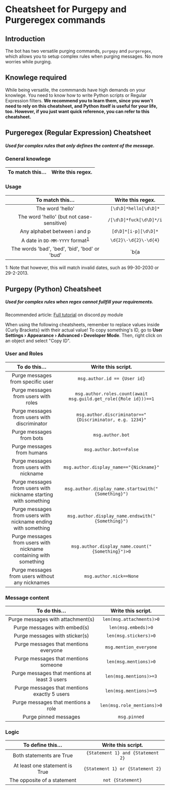 # Cheatsheet for Purgepy and Purgeregex commands

## Introduction

The bot has two versatile purging commands, `purgepy` and `purgeregex`, which allows you to setup complex rules when purging messages. No more worries while purging.

## Knowlege required

While being versatile, the commmands have high demands on your knowlege. You need to know how to write Python scripts or Regular Expression filters. **We recommend you to learn them, since you won't need to rely on this cheatsheet, and Python itself is useful for your life, too. However, if you just want quick reference, you can refer to this cheatsheet.**

## Purgeregex (Regular Expression) Cheatsheet

##### Used for complex rules that only defines the content of the message.

### General knowlege

| To match this…  |Write this regex.|
|    :---:     |     :---:        |

### Usage
| To match this…  |Write this regex.|
|    :---:     |     :---:        |
|The word 'hello'|`[\d\D]*hello[\d\D]*`|
|The word 'hello' (but not case-sensitive)|`/[\d\D]*fuck[\d\D]*/i`|
|Any alphabet between i and p |`[d\D]*[i-p][\d\D]*`|
|A date in `DD-MM-YYYY` format<sup>[1](#myfootnote1)</sup>|`\d{2}\-\d{2}\-\d{4}`|
|The words 'bad', 'bed', 'bid', 'bod' or 'bud'|`b{a|e|i|o|u}d`|

<a name="myfootnote1">1</a>: Note that however, this will match invalid dates, such as 99-30-2030 or 29-2-2013.

## Purgepy (Python) Cheatsheet

##### Used for complex rules when regex cannot fullfill your requirements.

Recommended article: [Full tutorial](https://discordpy.readthedocs.io/en/latest/api.html#message) on discord.py module

When using the following cheatsheets, remember to replace values inside {Curly Brackets} with their actual value! To copy something's ID, go to **User Settings › Appearance › Advanced › Developer Mode**. Then, right click on an object and select "Copy ID".

### User and Roles

| To do this…  |Write this script.|
|    :---:     |     :---:        |
|Purge messages from specific user|`msg.author.id == {User id}`|
|Purge messages from users with roles |`msg.author.roles.count(await msg.guild.get_role({Role id}))==1`|
|Purge messages from users with discriminator|`msg.author.discriminator=="{Discriminator, e.g. 1234}"`|
|Purge messages from bots|`msg.author.bot`|
|Purge messages from humans|`msg.author.bot==False`|
|Purge messages from users with nickname|`msg.author.display_name=="{Nickname}"`|
|Purge messages from users with nickname starting with something|`msg.author.display_name.startswith("{Something}")`|
|Purge messages from users with nickname ending with something|`msg.author.display_name.endswith("{Something}")`|
|Purge messages from users with nickname containing with something|`msg.author.display_name.count("{Something}")>0`|
|Purge messages from users without any nicknames|`msg.author.nick==None`|

### Message content
| To do this…  |Write this script.|
|    :---:     |     :---:        |
|Purge messages with attachment(s)|`len(msg.attachments)>0`|
|Purge messages with embed(s)|`len(msg.embeds)>0`|
|Purge messages with sticker(s)|`len(msg.stickers)>0`|
|Purge messages that mentions everyone|`msg.mention_everyone`|
|Purge messages that mentions someone|`len(msg.mentions)>0`|
|Purge messages that mentions at least 3 users|`len(msg.mentions)>=3`|
|Purge messages that mentions exactly 5 users|`len(msg.mentions)==5`|
|Purge messages that mentions a role|`len(msg.role_mentions)>0`|
|Purge pinned messages|`msg.pinned`|



### Logic
| To define this…  |Write this script.|
|    :---:     |     :---:        |
|Both statements are True|`{Statement 1} and {Statement 2}`|
|At least one statement is True|`{Statement 1} or {Statement 2}`|
|The opposite of a statement|`not {Statement}`|
